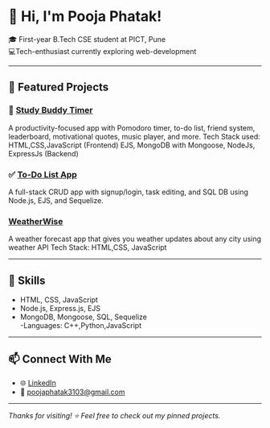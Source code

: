 # 👋 Hi, I'm Pooja Phatak!

🎓 First-year B.Tech CSE student at PICT, Pune  
💻Tech-enthusiast currently exploring web-development


---

## 🚀 Featured Projects

### 🧠 [Study Buddy Timer](https://github.com/Poojaphatak/Study_buddy_app_Pomozone.git)
A productivity-focused app with Pomodoro timer, to-do list, friend system, leaderboard, motivational quotes, music player, and more.
Tech Stack used: HTML,CSS,JavaScript (Frontend)
                 EJS, MongoDB with Mongoose, NodeJs, ExpressJs (Backend)
### ✅ [To-Do List App](https://github.com/Poojaphatak/todo-list-app.git)
A full-stack CRUD app with signup/login, task editing, and SQL DB using Node.js, EJS, and Sequelize.

### [WeatherWise](https://github.com/Poojaphatak/WeatherWise.git)
A weather forecast app that gives you weather updates about any city using weather API
Tech Stack: HTML,CSS, JavaScript


---


## 💼 Skills

- HTML, CSS, JavaScript  
- Node.js, Express.js, EJS  
- MongoDB, Mongoose, SQL, Sequelize  
-Languages: C++,Python,JavaScript

---

## 📫 Connect With Me

- 🌐 [LinkedIn](www.linkedin.com/in/pooja-phatak-714ab0344)  
- 📧 poojaphatak3103@gmail.com

---

_Thanks for visiting! ⭐ Feel free to check out my pinned projects._
